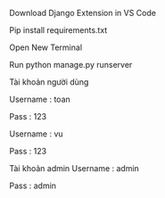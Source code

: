 Download Django Extension in VS Code 


Pip install requirements.txt


Open New Terminal 


Run python manage.py runserver

Tài khoản người dùng 

Username : toan

Pass : 123

Username : vu 

Pass : 123

Tài khoản admin
Username : admin

Pass : admin
